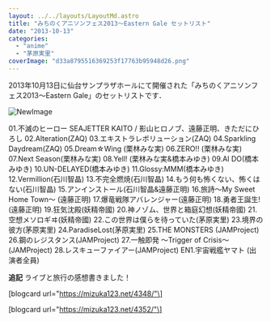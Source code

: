 ```yaml
---
layout: ../../layouts/LayoutMd.astro
title: "みちのくアニソンフェス2013～Eastern Gale セットリスト"
date: "2013-10-13"
categories: 
  - "anime"
  - "茅原実里"
coverImage: "d33a8795516369253f17763b95948d26.png"
---
```


2013年10月13日に仙台サンプラザホールにて開催された「みちのくアニソンフェス2013～Eastern Gale」のセットリストです．

![NewImage](/wp/images/NewImage.png "NewImage.png")

01.不滅のヒーロー SEAJETTER KAITO / 影山ヒロノブ、遠藤正明、きただにひろし 02.Alteration(ZAQ) 03.エキストラレボリューション(ZAQ) 04.Sparkling Daydream(ZAQ) 05.Dream☆Wing (栗林みな実) 06.ZERO!! (栗林みな実) 07.Next Season(栗林みな実) 08.Yell! (栗林みな実&橋本みゆき) 09.AI DO(橋本みゆき) 10.UN-DELAYED(橋本みゆき) 11.Glossy:MMM(橋本みゆき) 12.Vermillion(石川智晶) 13.不完全燃焼(石川智晶) 14.もう何も怖くない、怖くはない(石川智晶) 15.アンインストール(石川智晶&遠藤正明) 16.旅詩～My Sweet Home Town～ (遠藤正明) 17.爆竜戦隊アバレンジャー(遠藤正明) 18.勇者王誕生!(遠藤正明) 19.狂気沈殿(妖精帝國) 20.神ノゾム、世界と箱庭幻想(妖精帝國) 21.空想メソロギヰ(妖精帝國) 22.この世界は僕らを待っていた(茅原実里) 23.境界の彼方(茅原実里) 24.ParadiseLost(茅原実里) 25.THE MONSTERS (JAMProject) 26.鋼のレジスタンス(JAMProject) 27.一触即発 〜Trigger of Crisis〜 (JAMProject) 28.レスキューファイアー(JAMProject) EN1.宇宙戦艦ヤマト (出演者全員)

**追記** ライブと旅行の感想書きました！

\[blogcard url="https://mizuka123.net/4348/"\]

\[blogcard url="https://mizuka123.net/4352/"\]
